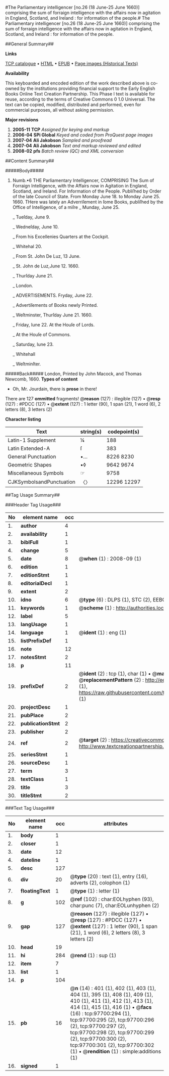 #The Parliamentary intelligencer [no.26 (18 June-25 June 1660)] comprising the sum of forraign intelligence with the affairs now in agitation in England, Scotland, and Ireland : for information of the people.#
The Parliamentary intelligencer [no.26 (18 June-25 June 1660)] comprising the sum of forraign intelligence with the affairs now in agitation in England, Scotland, and Ireland : for information of the people.

##General Summary##

**Links**

[TCP catalogue](http://www.ota.ox.ac.uk/tcp/)  • 
[HTML](http://tei.it.ox.ac.uk/tcp/Texts-HTML/free/A71/A71334.html)  • 
[EPUB](http://tei.it.ox.ac.uk/tcp/Texts-EPUB/free/A71/A71334.epub) • 
[Page images (Historical Texts)](https://data.historicaltexts.jisc.ac.uk/view?pubId=eebo-53403934e&pageId=eebo-53403934e-97700-1)

**Availability**

This keyboarded and encoded edition of the
	       work described above is co-owned by the institutions
	       providing financial support to the Early English Books
	       Online Text Creation Partnership. This Phase I text is
	       available for reuse, according to the terms of Creative
	       Commons 0 1.0 Universal. The text can be copied,
	       modified, distributed and performed, even for
	       commercial purposes, all without asking permission.

**Major revisions**

1. __2005-11__ __TCP__ *Assigned for keying and markup*
1. __2006-04__ __SPi Global__ *Keyed and coded from ProQuest page images*
1. __2007-04__ __Ali Jakobson__ *Sampled and proofread*
1. __2007-04__ __Ali Jakobson__ *Text and markup reviewed and edited*
1. __2008-02__ __pfs__ *Batch review (QC) and XML conversion*

##Content Summary##

#####Body#####

1. Numb.•6 THE Parliamentary Intelligencer, COMPRISING The Sum of Forraign Intelligence, with the Affairs now in Agitation in England, Scotland, and Ireland. For Information of the People. Publiſhed by Order of the late Council of State. From Monday June 18. to Monday June 25. 1660.
THere was lately an Adverriſement in ſome Books, publiſhed by the Office of Intelligence, of a miſre
    _ Munday, June 25.

    _ Tueſday, June 9.

    _ Wedneſday, June 10.

    _ From his Excellenies Quarters at the Cockpit.

    _ Whitehal 20.

    _ From St. John De Luz, 13 June.

    _ St. John de Luz,June 12. 1660.

    _ Thurſday June 21.

    _ London.

    _ ADVERTISEMENTS. Fryday, June 22.

    _ Advertiſements of Books newly Printed.

    _ Weſtminster, Thurſday June 21. 1660.

    _ Friday, Iune 22. At the Houſe of Lords.

    _ At the Houſe of Commons.

    _ Saturday, Iune 23.

    _ Whitehall

    _ Weſtminſter.

#####Back#####
London, Printed by John Macock, and Thomas Newcomb, 1660.
**Types of content**

  * Oh, Mr. Jourdain, there is **prose** in there!

There are 127 **ommitted** fragments! 
 @__reason__ (127) : illegible (127)  •  @__resp__ (127) : #PDCC (127)  •  @__extent__ (127) : 1 letter (90), 1 span (21), 1 word (6), 2 letters (8), 3 letters (2)

**Character listing**


|Text|string(s)|codepoint(s)|
|---|---|---|
|Latin-1 Supplement|¼|188|
|Latin Extended-A|ſ|383|
|General Punctuation|•…|8226 8230|
|Geometric Shapes|▪◊|9642 9674|
|Miscellaneous Symbols|☞|9758|
|CJKSymbolsandPunctuation|〈〉|12296 12297|

##Tag Usage Summary##

###Header Tag Usage###

|No|element name|occ|attributes|
|---|---|---|---|
|1.|__author__|4||
|2.|__availability__|1||
|3.|__biblFull__|1||
|4.|__change__|5||
|5.|__date__|8| @__when__ (1) : 2008-09 (1)|
|6.|__edition__|1||
|7.|__editionStmt__|1||
|8.|__editorialDecl__|1||
|9.|__extent__|2||
|10.|__idno__|6| @__type__ (6) : DLPS (1), STC (2), EEBO-CITATION (1), OCLC (1), VID (1)|
|11.|__keywords__|1| @__scheme__ (1) : http://authorities.loc.gov/ (1)|
|12.|__label__|5||
|13.|__langUsage__|1||
|14.|__language__|1| @__ident__ (1) : eng (1)|
|15.|__listPrefixDef__|1||
|16.|__note__|12||
|17.|__notesStmt__|2||
|18.|__p__|11||
|19.|__prefixDef__|2| @__ident__ (2) : tcp (1), char (1)  •  @__matchPattern__ (2) : ([0-9\-]+):([0-9IVX]+) (1), (.+) (1)  •  @__replacementPattern__ (2) : http://eebo.chadwyck.com/downloadtiff?vid=$1&page=$2 (1), https://raw.githubusercontent.com/textcreationpartnership/Texts/master/tcpchars.xml#$1 (1)|
|20.|__projectDesc__|1||
|21.|__pubPlace__|2||
|22.|__publicationStmt__|2||
|23.|__publisher__|2||
|24.|__ref__|2| @__target__ (2) : https://creativecommons.org/publicdomain/zero/1.0/ (1), http://www.textcreationpartnership.org/docs/. (1)|
|25.|__seriesStmt__|1||
|26.|__sourceDesc__|1||
|27.|__term__|3||
|28.|__textClass__|1||
|29.|__title__|3||
|30.|__titleStmt__|2||


###Text Tag Usage###

|No|element name|occ|attributes|
|---|---|---|---|
|1.|__body__|1||
|2.|__closer__|1||
|3.|__date__|12||
|4.|__dateline__|1||
|5.|__desc__|127||
|6.|__div__|20| @__type__ (20) : text (1), entry (16), adverts (2), colophon (1)|
|7.|__floatingText__|1| @__type__ (1) : letter (1)|
|8.|__g__|102| @__ref__ (102) : char:EOLhyphen (93), char:punc (7), char:EOLunhyphen (2)|
|9.|__gap__|127| @__reason__ (127) : illegible (127)  •  @__resp__ (127) : #PDCC (127)  •  @__extent__ (127) : 1 letter (90), 1 span (21), 1 word (6), 2 letters (8), 3 letters (2)|
|10.|__head__|19||
|11.|__hi__|284| @__rend__ (1) : sup (1)|
|12.|__item__|7||
|13.|__list__|1||
|14.|__p__|104||
|15.|__pb__|16| @__n__ (14) : 401 (1), 402 (1), 403 (1), 404 (1), 395 (1), 408 (1), 409 (1), 410 (1), 411 (1), 412 (1), 413 (1), 414 (1), 415 (1), 416 (1)  •  @__facs__ (16) : tcp:97700:294 (1), tcp:97700:295 (2), tcp:97700:296 (2), tcp:97700:297 (2), tcp:97700:298 (2), tcp:97700:299 (2), tcp:97700:300 (2), tcp:97700:301 (2), tcp:97700:302 (1)  •  @__rendition__ (1) : simple:additions (1)|
|16.|__signed__|1||
